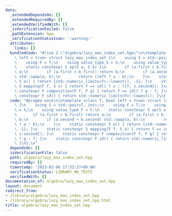 ```yaml
---
data:
  _extendedDependsOn: []
  _extendedRequiredBy: []
  _extendedVerifiedWith: []
  _isVerificationFailed: false
  _pathExtension: hpp
  _verificationStatusIcon: ':warning:'
  attributes:
    links: []
  bundledCode: "#line 2 \"algebra/lazy_max_index_set.hpp\"\n\ntemplate <class T, bool\
    \ left = true> struct lazy_max_index_set {\n    using S = std::pair<T, int>;\n\
    \    using F = T;\n    using value_type_S = S;\n    using value_type_F = F;\n\
    \    static constexpr S op(S a, S b) {\n        if (a.first > b.first) return\
    \ a;\n        if (a.first < b.first) return b;\n        if (a.second > b.second)\
    \ std::swap(a, b);\n        return (left ? a : b);\n    }\n    static constexpr\
    \ S e() { return {std::numeric_limits<T>::lowest(), -1}; }\n    static constexpr\
    \ S mapping(F f, S x) { return f == id() ? x : ({f, x.second}); }\n    static\
    \ constexpr F composition(F f, F g) { return f == id() ? g : f; }\n    static\
    \ constexpr F id() { return std::numeric_limits<F>::lowest(); }\n};\n"
  code: "#pragma once\n\ntemplate <class T, bool left = true> struct lazy_max_index_set\
    \ {\n    using S = std::pair<T, int>;\n    using F = T;\n    using value_type_S\
    \ = S;\n    using value_type_F = F;\n    static constexpr S op(S a, S b) {\n \
    \       if (a.first > b.first) return a;\n        if (a.first < b.first) return\
    \ b;\n        if (a.second > b.second) std::swap(a, b);\n        return (left\
    \ ? a : b);\n    }\n    static constexpr S e() { return {std::numeric_limits<T>::lowest(),\
    \ -1}; }\n    static constexpr S mapping(F f, S x) { return f == id() ? x : ({f,\
    \ x.second}); }\n    static constexpr F composition(F f, F g) { return f == id()\
    \ ? g : f; }\n    static constexpr F id() { return std::numeric_limits<F>::lowest();\
    \ }\n};\n"
  dependsOn: []
  isVerificationFile: false
  path: algebra/lazy_max_index_set.hpp
  requiredBy: []
  timestamp: '2023-02-06 17:52:27+09:00'
  verificationStatus: LIBRARY_NO_TESTS
  verifiedWith: []
documentation_of: algebra/lazy_max_index_set.hpp
layout: document
redirect_from:
- /library/algebra/lazy_max_index_set.hpp
- /library/algebra/lazy_max_index_set.hpp.html
title: algebra/lazy_max_index_set.hpp
---
```


